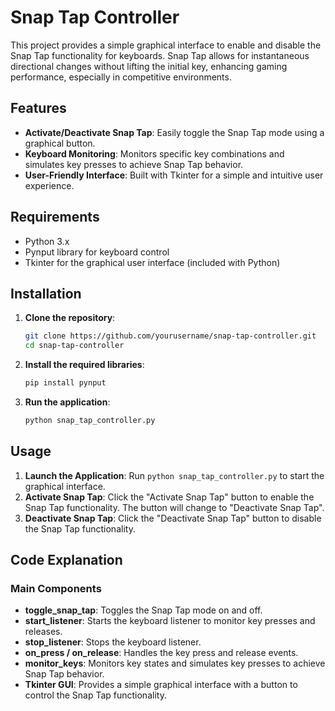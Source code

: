 # Snap Tap Controller

This project provides a simple graphical interface to enable and disable the Snap Tap functionality for keyboards. Snap Tap allows for instantaneous directional changes without lifting the initial key, enhancing gaming performance, especially in competitive environments.

## Features

- **Activate/Deactivate Snap Tap**: Easily toggle the Snap Tap mode using a graphical button.
- **Keyboard Monitoring**: Monitors specific key combinations and simulates key presses to achieve Snap Tap behavior.
- **User-Friendly Interface**: Built with Tkinter for a simple and intuitive user experience.

## Requirements

- Python 3.x
- Pynput library for keyboard control
- Tkinter for the graphical user interface (included with Python)

## Installation

1. **Clone the repository**:
    ```sh
    git clone https://github.com/yourusername/snap-tap-controller.git
    cd snap-tap-controller
    ```

2. **Install the required libraries**:
    ```sh
    pip install pynput
    ```

3. **Run the application**:
    ```sh
    python snap_tap_controller.py
    ```

## Usage

1. **Launch the Application**: Run `python snap_tap_controller.py` to start the graphical interface.
2. **Activate Snap Tap**: Click the "Activate Snap Tap" button to enable the Snap Tap functionality. The button will change to "Deactivate Snap Tap".
3. **Deactivate Snap Tap**: Click the "Deactivate Snap Tap" button to disable the Snap Tap functionality.

## Code Explanation

### Main Components

- **toggle_snap_tap**: Toggles the Snap Tap mode on and off.
- **start_listener**: Starts the keyboard listener to monitor key presses and releases.
- **stop_listener**: Stops the keyboard listener.
- **on_press / on_release**: Handles the key press and release events.
- **monitor_keys**: Monitors key states and simulates key presses to achieve Snap Tap behavior.
- **Tkinter GUI**: Provides a simple graphical interface with a button to control the Snap Tap functionality.
